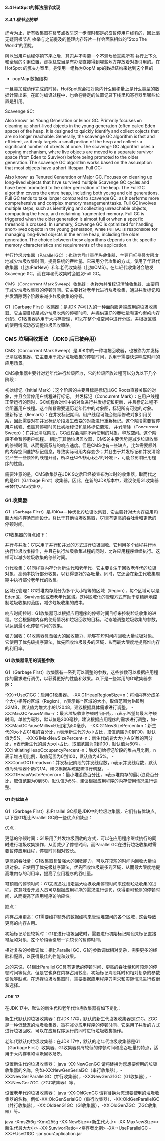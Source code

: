 #### 3.4 HotSpot的算法细节实现


##### 3.4.1 根节点枚举

迄今为止，所有收集器在根节点枚举这一步骤时都是必须暂停用户线程的，因此毫无疑问根节点
枚举与之前提及的整理内存碎片一样会面临相似的“Stop The World”的困扰。

所以当用户线程停顿下来之后，其实并不需要一个不漏地检查完所有
执行上下文和全局的引用位置，虚拟机应当是有办法直接得到哪些地方存放着对象引用的。在HotSpot
的解决方案里，是使用一组称为OopM ap的数据结构来达到这个目的

- oopMap 数据结构

一旦类加载动作完成的时候，HotSpot就会把对象内什么偏移量上是什么类型的数据计算出来，在即时编译过程中，也会在特定的位置记录下栈里和寄存器里哪些位置是引用。

Scavenge GC:

Also known as Young Generation or Minor GC.
Primarily focuses on cleaning up short-lived objects in the young generation (often called Eden space) of the heap.
It is designed to quickly identify and collect objects that are no longer reachable.
Generally, the scavenge GC algorithm is fast and efficient, as it only targets a small portion of the heap and collects a significant number of objects at once.
The scavenge GC algorithm uses a copying mechanism, where live objects are moved to a separate survivor space (from Eden to Survivor) before being promoted to the older generation.
The scavenge GC algorithm works based on the assumption that most objects have a short lifespan.
Full GC:

Also known as Tenured Generation or Major GC.
Focuses on cleaning up long-lived objects that have survived multiple Scavenge GC cycles and have been promoted to the older generation of the heap.
The Full GC algorithm covers the entire heap, including both young and old generations.
Full GC tends to take longer compared to scavenge GC, as it performs more comprehensive and complex memory management tasks.
Full GC involves multiple steps, such as identifying and collecting unreachable objects, compacting the heap, and reclaiming fragmented memory.
Full GC is triggered when the older generation is almost full or when a specific threshold is crossed.
In summary, Scavenge GC is optimized for handling short-lived objects in the young generation, while Full GC is responsible for managing long-lived objects in the entire heap, including the older generation. The choice between these algorithms depends on the specific memory characteristics and requirements of the application.


并行垃圾收集器（Parallel GC）：也称为吞吐量优先收集器，主要目标是最大限度地减少垃圾收集时间，提高系统的吞吐量。它采用分代收集的方式，使用了年轻代收集器（比如ParNew）和年老代收集器（比如CMS）。在年轻代收集时会触发Scavenge GC，而在年老代收集时会触发Full GC。

CMS（Concurrent Mark Sweep）收集器：也称为并发标记清除收集器，主要用于减少垃圾收集器的停顿时间。它主要针对老年代进行垃圾收集，通过并发标记和并发清除两个阶段来减少垃圾收集的停顿。

G1（Garbage First）收集器：是JDK 7中引入的一种面向服务端应用的垃圾收集器。它主要目标是减少垃圾收集的停顿时间，并提供更好的吞吐量和更均衡的内存分配。G1收集器适用于大内存管理，可以在整个堆空间中进行分区，并根据区域的使用情况动态调整垃圾回收策略。


### CMS 垃圾回收算法 （JDK9 后已被弃用）
CMS（Concurrent Mark Sweep）是JDK中的一种垃圾回收器，也被称为并发标记清除收集器。它主要用于减少垃圾收集的停顿时间，适用于需要快速响应时间的应用场景。

CMS收集器主要针对老年代进行垃圾回收，它的垃圾回收过程可以分为以下几个阶段：

初始标记（Initial Mark）：这个阶段的主要目标是标记出GC Roots直接关联的对象，并且会暂停用户线程进行标记。
并发标记（Concurrent Mark）：在用户线程正常运行的同时，GC线程会对堆中的对象进行并发标记和更新，并且标记过程不会阻塞用户线程。这个阶段需要遍历老年代中的对象图，标记所有可达的对象。
重新标记（Remark）：在并发标记期间，用户线程可能会继续修改对象引用关系，因此需要对在并发标记阶段发生改变的对象进行重新标记。这个阶段需要暂停用户线程，但是其停顿时间比初始标记和最终标记要短。
并发清除（Concurrent Sweep）：在并发清除阶段，GC线程会清除不再使用的对象，释放空间。这个阶段不会暂停用户线程。
相比于其他垃圾回收器，CMS的主要优势是减少垃圾收集的停顿时间，从而提高系统的响应速度。但是CMS也有一些缺点，比如需要额外的内存空间维护标记信息，导致实际可用内存变少；并且由于并发标记和并发清除会产生一些额外的线程开销，所以在CPU核心较少的环境下，可能会影响应用程序的性能。

需要注意的是，CMS收集器在JDK 9之后已经被宣布为过时的收集器，取而代之的是G1（Garbage First）收集器。因此，在新的JDK版本中，建议使用G1收集器来替代CMS收集器。


### G1 收集器
G1（Garbage First）是JDK中一种优化的垃圾收集器，它主要针对大内存应用和超大堆内存场景而设计。相比于其他垃圾收集器，G1具有更高的吞吐量和更低的停顿时间。

G1收集器的特点如下：

并行与并发：G1采用了并行和并发的方式进行垃圾回收。它利用多个线程并行地执行垃圾收集操作，并且在执行垃圾收集过程的同时，允许应用程序继续执行。这样可以减少垃圾收集的停顿时间。

分代收集：G1同样将内存分为新生代和老年代。它主要关注于回收老年代的垃圾对象，高频率执行部分收集，以获得更好的吞吐量。同时，它还会在新生代收集周期中执行部分老年代的收集。

区域化管理：G1将堆内存划分为多个大小相等的区域（Region），每个区域可以是Eden区、Survivor区或者老年代区域。这种区域化的管理方式有助于更精确地控制垃圾收集的范围，减少垃圾收集的成本。

响应时间控制：G1收集器可以根据应用程序的停顿时间目标来控制垃圾收集的进程。它会根据堆内存的使用情况和垃圾回收的目标，动态地调整垃圾收集的参数，以达到最小化停顿时间的效果。

强力回收：G1收集器具备强大的回收能力，能够在短时间内回收大量垃圾对象。它使用了优先级排序算法，优先回收垃圾最多的区域，从而最大限度地提高堆内存的利用率。


#### G1 收集器常用的调整参数

G1（Garbage First）收集器有一系列可以调整的参数，这些参数可以根据应用程序的需求进行调优，以获得更好的性能和效果。以下是一些常用的G1收集器参数：

-XX:+UseG1GC：启用G1收集器。
-XX:G1HeapRegionSize=n：将堆内存分成多个大小相等的区域（Region），n表示每个区域的大小，取值范围为1MB到32MB，默认值为堆大小的1/2048，建议根据具体需求进行调整。
-XX:MaxGCPauseMillis=n：最大垃圾收集停顿时间目标，n表示希望的最大停顿时间，单位为毫秒，默认值是200毫秒，建议根据应用程序的需求进行调整，如-XX:MaxGCPauseMillis=50设定为50毫秒。
-XX:G1NewSizePercent=n：新生代的大小占G1堆的百分比，n表示新生代的大小占比，取值范围为0到100，默认值为5%。
-XX:G1MaxNewSizePercent=n：新生代的最大大小占G1堆的百分比，n表示新生代的最大大小占比，取值范围为0到100，默认值为60%。
-XX:InitiatingHeapOccupancyPercent=n：触发初始标记阶段的堆占用比例，n表示堆占用比例，取值范围为0到100，默认值为45%。
-XX:ConcGCThreads=n：并发标记阶段的并发线程数，n表示并发线程数，默认值为处理器个数的1/4，建议根据系统配置进行调整。
-XX:G1HeapWastePercent=n：最小堆浪费百分比，n表示堆内存的最小浪费百分比，取值范围为0到50，默认值为5%，建议根据应用程序的内存使用情况进行调整。

#### G1 的优缺点

G1（Garbage First）和Parallel GC都是JDK中的垃圾收集器，它们各有优缺点。以下是G1相比Parallel GC的一些优点和缺点：

优点：

更低的停顿时间：G1采用了并发垃圾回收的方式，可以在应用程序继续执行的同时进行垃圾收集操作，从而减少了停顿时间。而Parallel GC在进行垃圾收集时需要暂停应用线程，停顿时间相对较长。

更高的吞吐量：G1收集器具备强大的回收能力，可以在较短的时间内回收大量垃圾对象。它使用了优先级排序算法，优先回收垃圾最多的区域，从而最大限度地提高堆内存的利用率，提高了应用程序的吞吐量。

可预测的停顿时间：G1支持通过指定最大垃圾收集停顿时间来控制垃圾收集的进程。这意味着开发人员可以根据应用程序的需求进行调优，获得更可预测的停顿时间，从而提高了应用程序的响应性。

缺点：

内存占用更高：G1需要维护额外的数据结构来管理堆空间的各个区域，这会导致更高的内存占用。

初始标记阶段较耗时：G1在进行垃圾回收时，需要进行初始标记阶段来标记直接可达的对象，这个阶段会引起一次较长的暂停时间。

相对复杂的参数调优：相比Parallel GC，G1的参数调优相对复杂，需要更多的经验和配置，以获得最佳的性能和效果。

总的来说，G1相比Parallel GC具有更低的停顿时间、更高的吞吐量和可预测的停顿时间等优点，但是它也存在内存占用较高、初始标记阶段耗时和相对复杂的参数调优等缺点。在选择垃圾收集器时，需要根据应用程序的需求和实际情况进行权衡和选择。

#### JDK 17

在JDK 17中，默认的新生代和老年代垃圾收集器有如下变化：

新生代默认的垃圾收集器：在JDK 17中，默认的新生代垃圾收集器是ZGC。ZGC是一种低延迟的垃圾收集器，旨在减少应用程序的停顿时间。它采用了并发的方式进行垃圾回收，可以在应用程序运行的同时进行垃圾收集操作。

老年代默认的垃圾收集器：在JDK 17中，默认的老年代垃圾收集器是G1（Garbage First）收集器。G1收集器具有较低的停顿时间和高吞吐量的特点，适用于大内存堆的垃圾回收场景。

设置新生代的垃圾收集器： java -XX:NewGenGC 请将替换为您想要使用的垃圾收集器的名称，例如-XX:NewGenSerialGC（串行收集器），-XX:NewGenParallelGC（并行收集器），-XX:NewGenG1GC（G1收集器），-XX:NewGenZGC（ZGC收集器）等。

设置老年代的垃圾收集器： java -XX:OldGenGC 请将替换为您想要使用的垃圾收集器的名称，例如-XX:OldGenSerialGC（串行收集器），-XX:OldGenParallelGC（并行收集器），-XX:OldGenG1GC（G1收集器），-XX:OldGenZGC（ZGC收集器）等。

java -Xms256g -Xmx256g -XX:NewSize=<新生代大小> -XX:MaxNewSize=<新生代最大大小> -XX:SurvivorRatio=<幸存者比例> -XX:+UseParallelGC -XX:+UseG1GC -jar yourApplication.jar

